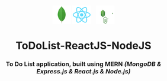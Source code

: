 # 


<p align="center">
    <img alt="" src="my_app/public/mongodb.png" href="" width="50" height="50">
    <img alt="" src="my_app/public/logo192.png" href="" style="margin-right:10px" width="50" height="50">
    <img alt="" src="my_app/public/logo.svg" href="" width="50" height="50">
    
</p>

<h1 align="center">ToDoList-ReactJS-NodeJS</h1>
<h3 align="center">To Do List application, built using <b>MERN</b> <i>(MongoDB & Express.js & React.js & Node.js)</i></h3>
